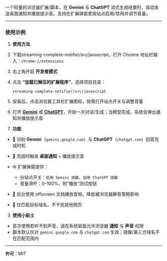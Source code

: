 一个轻量的浏览器扩展/脚本，在 **Gemini** 与 **ChatGPT** 流式生成结束时，自动发送桌面通知并播放提示音。支持在扩展弹窗里按站点启用/禁用并调节音量。

---

### 使用示例

1. **使用方法**

  1. 下载streaming-complete-notifier/src/javascript，打开 Chrome 地址栏输入：`chrome://extensions`
  2. 右上角开启 **开发者模式**
  3. 点击 **“加载已解压的扩展程序”**，选择项目目录：

     ```
     streaming-complete-notifier/src/javascript
     ```
  4. 安装后，点击浏览器工具栏扩展图标，按需打开站点开关与调整音量
  5. 打开 **[Gemini](https://gemini.google.com/)** 或 **[ChatGPT](https://chatgpt.com/)**，开始一次对话/生成；当模型完成，系统会弹出通知并播放提示音


2. **功能**

* 🎯 识别 **Gemini**（`gemini.google.com`）与 **ChatGPT**（`chatgpt.com`）回答完成时机
* 🔔 完成时触发 **桌面通知** + 播放提示音
* ⚙️ 扩展弹窗提供：

  * 分站点开关：`启用 Gemini 提醒`、`启用 ChatGPT 提醒`
  * 音量滑杆：0–100%，附“播放”测试按钮
* 🧠 后台使用 offscreen 文档播放音频，降低被浏览器静音策略影响
* 🧩 仅匹配目标域名，不干扰其他网页


3. **使用小贴士**

* 首次使用若听不到声音，请在系统层面允许浏览器 **通知** 与 **声音** 权限
* 脚本默认仅对 `gemini.google.com` 与 `chatgpt.com` 生效；镜像/第三方域名不在匹配范围内

---

**许可**：MIT

